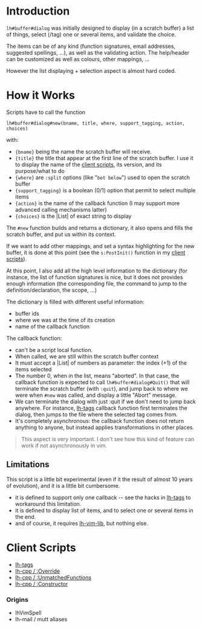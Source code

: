 # Introduction #

`lh#buffer#dialog` was initially designed to display (in a scratch buffer) a list of things, select (/tag) one or several items, and validate the choice.

The items can be of any kind (function signatures, email addresses, suggested spellings, ...), as well as the validating action.  The help/header can be customized as well as colours, other mappings, ...

However the list displaying + selection aspect is almost hard coded.


# How it Works #

Scripts have to call the function
```
lh#buffer#dialog#new(bname, title, where, support_tagging, action, choices)
```
with:
  * `{bname}` being the name the scratch buffer will receive.
  * `{title}` the title that appear at the first line of the scratch buffer. I use it to display the name of the [client scripts](Dialog#Client_Scripts.md), its version, and its purpose/what to do
  * `{where}` are `:split` options (like "`bot below`") used to open the scratch buffer
  * `{support_tagging}` is a boolean (0/1) option that permit to select multiple items
  * `{action}` is the name of the callback function (I may support more advanced calling mechanisms latter)
  * `{choices}` is the |List| of exact string to display

The `#new` function builds and returns a dictionary, it also opens and fills the scratch buffer, and put us within its context.

If we want to add other mappings, and set a syntax highlighting for the new buffer, it is done at this point (see the `s:PostInit()` function in my [client scripts](Dialog#Client_Scripts.md)).

At this point, I also add all the high level information to the dictionary (for instance, the list of function signatures is nice, but it does not provides enough information (the corresponding file, the command to jump to the definition/declaration, the scope, ...)

The dictionary is filled with different useful information:
  * buffer ids
  * where we was at the time of its creation
  * name of the callback function


The callback function:
  * can't be a script local function.
  * When called, we are still within the scratch buffer context
  * It must accept a |List| of numbers as parameter: the index (+1) of the items selected
  * The number 0, when in the list, means "aborted". In that case, the callback function is expected to call `lh#buffer#dialog#Quit()` that will terminate the scratch buffer (with `:quit`), and jump back to where we were when `#new` was called, and display a little "Abort"  message.
  * We can terminate the dialog with just :quit if we don't need to jump back anywhere. For instance, [lh-tags](lhTags.md) callback function first terminates the dialog, then jumps to the file where the selected tag comes from.
  * It's completely asynchronous: the callback function does not return anything to anyone, but instead applies transformations in other places.
> This aspect is very important. I don't see how this kind of feature can work if not asynchronously in vim.


## Limitations ##
This script is a little bit experimental (even if it the result of almost 10 years of evolution), and it is a little bit cumbersome.
  * it is defined to support only one callback -- see the hacks in [lh-tags](lhTags.md) to workaround this limitation.
  * it is defined to display list of items, and to select one or several items in the end.
  * and of course, it requires [lh-vim-lib](lhVimLib.md), but nothing else.

# Client Scripts #
  * [lh-tags](lhTags.md)
  * [lh-cpp / :Override](lhCpp.md)
  * [lh-cpp / :UnmatchedFunctions](lhCpp.md)
  * [lh-cpp / :Constructor](lhCpp.md)

### Origins ###
  * lhVimSpell
  * lh-mail / mutt aliases